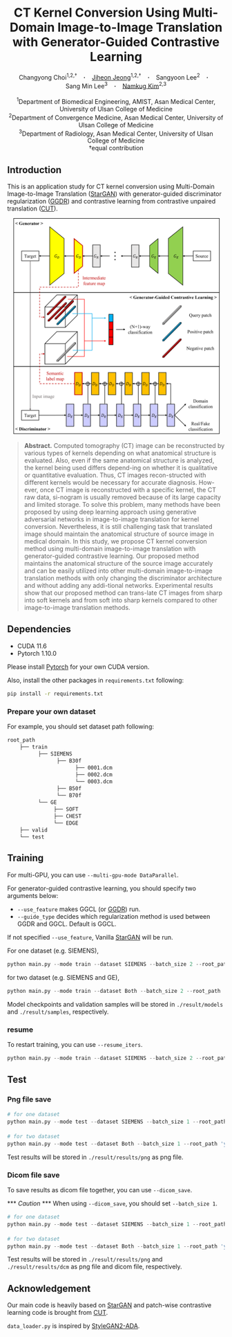 <h1 align="center"> CT Kernel Conversion Using Multi-Domain Image-to-Image Translation with Generator-Guided Contrastive Learning </h1>
<div align="center">
  <a>Changyong&nbsp;Choi</a><sup>1,2,†</sup> &ensp; <b>&middot;</b> &ensp;
  <a href="https://github.com/JeongJiHeon" target="_blank">Jiheon&nbsp;Jeong</a><sup>1,2,†</sup> &ensp; <b>&middot;</b> &ensp;
  <a>Sangyoon&nbsp;Lee</a><sup>2</sup> &ensp; <b>&middot;</b> &ensp;
  <a>Sang&nbsp;Min&nbsp;Lee</a><sup>3</sup> &ensp; <b>&middot;</b> &ensp;
  <a href="https://scholar.google.com/citations?hl=ko&user=e93LeuwAAAAJ" target="_blank">Namkug&nbsp;Kim</a><sup>2,3</sup> <br><br>
  <sup>1</sup>Department of Biomedical Engineering, AMIST, Asan Medical Center, University of Ulsan College of Medicine <br>
  <sup>2</sup>Department of Convergence Medicine, Asan Medical Center, University of Ulsan College of Medicine <br>
  <sup>3</sup>Department of Radiology, Asan Medical Center, University of Ulsan College of Medicine <br>
  †equal contribution <br>
</div>

## Introduction

This is an application study for CT kernel conversion using Multi-Domain Image-to-Image Translation ([StarGAN](https://github.com/yunjey/stargan)) with generator-guided discriminator regularization ([GGDR](https://github.com/naver-ai/GGDR)) and contrastive learning from contrastive unpaired translation ([CUT](https://github.com/taesungp/contrastive-unpaired-translation)).

<div align="center">
    <img src="assets/architecture.png" height="500">
</div>

> **Abstract.** Computed tomography (CT) image can be reconstructed by various types of kernels depending on what anatomical structure is evaluated. Also, even if the same anatomical structure is analyzed, the kernel being used differs depend-ing on whether it is qualitative or quantitative evaluation. Thus, CT images recon-structed with different kernels would be necessary for accurate diagnosis. How-ever, once CT image is reconstructed with a specific kernel, the CT raw data, si-nogram is usually removed because of its large capacity and limited storage. To solve this problem, many methods have been proposed by using deep learning approach using generative adversarial networks in image-to-image translation for kernel conversion. Nevertheless, it is still challenging task that translated image should maintain the anatomical structure of source image in medical domain. In this study, we propose CT kernel conversion method using multi-domain image-to-image translation with generator-guided contrastive learning. Our proposed method maintains the anatomical structure of the source image accurately and can be easily utilized into other multi-domain image-to-image translation methods with only changing the discriminator architecture and without adding any addi-tional networks. Experimental results show that our proposed method can trans-late CT images from sharp into soft kernels and from soft into sharp kernels compared to other image-to-image translation methods. 

## Dependencies

* CUDA 11.6
* Pytorch 1.10.0

Please install [Pytorch](https://pytorch.org/) for your own CUDA version.

Also, install the other packages in `requirements.txt` following:
```bash
pip install -r requirements.txt
```

### Prepare your own dataset

For example, you should set dataset path following:
```text
root_path
    ├── train
          ├── SIEMENS
                ├── B30f
                      ├── 0001.dcm
                      ├── 0002.dcm
                      └── 0003.dcm
                ├── B50f
                └── B70f
          └── GE
               ├── SOFT
               ├── CHEST
               └── EDGE
    ├── valid
    └── test
```


## Training

For multi-GPU, you can use `--multi-gpu-mode DataParallel`.

For generator-guided contrastive learning, you should specify two arguments below:

* `--use_feature` makes GGCL (or [GGDR](https://github.com/naver-ai/GGDR)) run.
* `--guide_type` decides which regularization method is used between GGDR and GGCL. Default is GGCL.

If not specified `--use_feature`, Vanilla [StarGAN](https://github.com/yunjey/stargan) will be run.

For one dataset (e.g. SIEMENS),
```python
python main.py --mode train --dataset SIEMENS --batch_size 2 --root_path 'your_own_dataset_path' --use_feature --guide_type ggcl
```
for two dataset (e.g. SIEMENS and GE),
```python
python main.py --mode train --dataset Both --batch_size 2 --root_path 'your_own_dataset_path' --use_feature --guide_type ggcl
```

Model checkpoints and validation samples will be stored in `./result/models` and `./result/samples`, respectively.

### resume

To restart training, you can use `--resume_iters`.
```python
python main.py --mode train --dataset SIEMENS --batch_size 2 --root_path 'your_own_dataset_path' --use_feature --guide_type ggcl --resume_iters 100000
```


## Test

### Png file save
```python
# for one dataset
python main.py --mode test --dataset SIEMENS --batch_size 1 --root_path 'your_own_dataset_path' --save_path 'result' --use_feature --test_iters 400000

# for two dataset
python main.py --mode test --dataset Both --batch_size 1 --root_path 'your_own_dataset_path' --save_path 'result' --use_feature --test_iters 400000
```

Test results will be stored in `./result/results/png` as png file.

### Dicom file save

To save results as dicom file together, you can use `--dicom_save`.

*** *Caution* *** When using `--dicom_save`, you should set `--batch_size 1`.

```python
# for one dataset
python main.py --mode test --dataset SIEMENS --batch_size 1 --root_path 'your_own_dataset_path' --save_path 'result' --use_feature --test_iters 400000 --dicom_save

# for two dataset
python main.py --mode test --dataset Both --batch_size 1 --root_path 'your_own_dataset_path' --save_path 'result' --use_feature --test_iters 400000 --dicom_save
```

Test results will be stored in `./result/results/png` and `./result/results/dcm` as png file and dicom file, respectively.


## Acknowledgement

Our main code is heavily based on [StarGAN](https://github.com/yunjey/stargan) and patch-wise contrastive learning code is brought from [CUT](https://github.com/taesungp/contrastive-unpaired-translation).

`data_loader.py` is inspired by [StyleGAN2-ADA](https://github.com/NVlabs/stylegan2-ada-pytorch).
